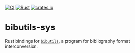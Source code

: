 [![CI](https://github.com/latex-lsp/bibutils-sys/workflows/CI/badge.svg)](https://github.com/latex-lsp/bibutils-sys/actions)
[![Rust](https://img.shields.io/badge/rustc-1.34%2B-blue)](https://blog.rust-lang.org/2019/11/07/Rust-1.34.0.html)
[![crates.io](https://img.shields.io/crates/v/bibutils-sys)](https://crates.io/crates/bibutils-sys)

# bibutils-sys

Rust bindings for [`bibutils`](https://sourceforge.net/p/bibutils/home/Bibutils/), a program for bibliography format interconversion.
